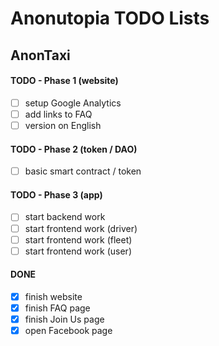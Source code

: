 # Anonutopia TODO Lists

## AnonTaxi

#### TODO - Phase 1 (website)

- [ ] setup Google Analytics
- [ ] add links to FAQ
- [ ] version on English

#### TODO - Phase 2 (token / DAO)

- [ ] basic smart contract / token

#### TODO - Phase 3 (app)

- [ ] start backend work
- [ ] start frontend work (driver)
- [ ] start frontend work (fleet)
- [ ] start frontend work (user)

#### DONE

- [x] finish website
- [x] finish FAQ page
- [x] finish Join Us page
- [x] open Facebook page
